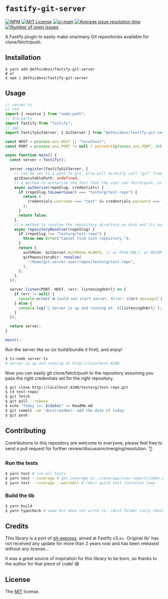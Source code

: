 # `fastify-git-server`

[![NPM](https://img.shields.io/npm/v/@ethicdevs/fastify-git-server?color=red)](https://www.npmjs.com/@ethicdevs/fastify-git-server)
[![MIT License](https://img.shields.io/github/license/ethicdevs/fastify-git-server.svg?color=blue)](https://github.com/ethicdevs/fastify-git-server/blob/master/LICENSE)
[![ci-main](https://github.com/EthicDevs/fastify-git-server/actions/workflows/ci-main.yml/badge.svg)](https://github.com/EthicDevs/fastify-git-server/actions/workflows/ci-main.yml)
[![Average issue resolution time](https://isitmaintained.com/badge/resolution/ethicdevs/fastify-git-server.svg?v1.0.0)](https://isitmaintained.com/project/ethicdevs/fastify-git-server)
[![Number of open issues](https://isitmaintained.com/badge/open/ethicdevs/fastify-git-server.svg?v1.0.0)](https://isitmaintained.com/project/ethicdevs/fastify-git-server)

A Fastify plugin to easily make one/many Git repositories available for clone/fetch/push.

## Installation

```shell
$ yarn add @ethicdevs/fastify-git-server
# or
$ npm i @ethicdevs/fastify-git-server
```

## Usage

```ts
// server.ts
// std
import { resolve } from "node:path";
// 3rd-party
import fastify from "fastify";
// app
import fastifyGitServer, { GitServer } from "@ethicdevs/fastify-git-server";

const HOST = process.env.HOST || "localhost";
const PORT = process.env.PORT != null ? parseInt(process.env.PORT, 10) : 4200;

async function main() {
  const server = fastify();

  server.register(fastifyGitServer, {
    // can be set to a path to git, else will directly call "git" from $PATH.
    gitExecutablePath: undefined,
    // a method to authorise the fact that the user can fetch/push, or not.
    async authorize(repoSlug, credentials) {
      if (repoSlug.toLowerCase() === "testorg/test-repo") {
        return (
          credentials.username === "test" && credentials.password === "test"
        );
      }
      return false;
    },
    // a method to resolve the repository directory on disk and its authorisation mode.
    async repositoryResolver(repoSlug) {
      if (repoSlug !== "testorg/test-repo") {
        throw new Error("Cannot find such repository.");
      }
      return {
        authMode: GitServer.AuthMode.ALWAYS, // or PUSH_ONLY, or NEVER.
        gitRepositoryDir: resolve(
          "/home/git-server-user/repos/testorg/test-repo",
        ),
      };
    },
  });

  server.listen(PORT, HOST, (err, listeningOnUrl) => {
    if (err != null) {
      console.error(`❌ Could not start server. Error: ${err.message}`);
    } else {
      console.log(`🚀 Server is up and running at: ${listeningOnUrl}`);
    }
  });

  return server;
}

main();
```

Run the server like so (or build/bundle it first), and enjoy!

```sh
$ ts-node server.ts
# Server is up and running at http://localhost:4200
```

Now you can easily git clone/fetch/push to the repository assuming you pass the
right credentials set for the right repository.

```sh
$ git clone http://localhost:4200/testorg/test-repo.git
$ cd test-repo/
$ git fetch
$ git pull --rebase
$ echo "Today is: $(date)" >> ReadMe.md
$ git commit -am 'docs(readme): add the date of today'
$ git push
```

## Contributing

Contributions to this repository are welcome to everyone, please feel free to
send a pull request for further review/discussion/merging/resolution. 👌

### Run the tests

```sh
$ yarn test # run all tests
$ yarn test --coverage # get coverage in ./coverage/lcov-report/index.html
$ yarn test --coverage --watchAll # (dev) quick test iteration loop
```

### Build the lib

```sh
$ yarn build
$ yarn typecheck # same but does not write to ./dist folder (only check types)
```

## Credits

This library is a port of [git-express](https://github.com/MWGuy/git-express),
aimed at Fastify v3.x+. Original lib' has not received any update for more than
2 years now and has been released without any license...

It was a great source of inspiration for this library to be born, so thanks to
the author for that piece of code! 😅

## License

The [MIT](/LICENSE) license.
